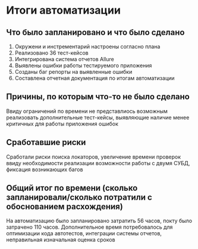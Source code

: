 # Итоги автоматизации

## Что было запланировано и что было сделано

1. Окружени и инстрементарий настроены согласно плана
2. Реализовано 36 тест-кейсов
3. Интегрирована система отчетов Allure
4. Выявлены ошибки работы тестируемого приложения
5. Созданы баг репорты на выявленные ошибки
6. Составлена отчетная документация по итогам автоматизации

## Причины, по которым что-то не было сделано

Ввиду ограничений по времени не представлиось возможным реализовать дополнительные тест-кейсы, 
выявляющие наличие менее критичных для работы приложения ошибок

## Сработавшие риски
Сработали риски поиска локаторов, увеличение времени проверок ввиду необходимости реализации возможности работы с двумя СУБД, фиксация возникающих багов


## Общий итог по времени (сколько запланировали/сколько потратили с обоснованием расхождения)
На автоматизацию было запланировано затратить 56 часов, покту было затрачено 110 часов.
Дополнительное время потребовалось для оптимизации кода автотестов, интеграции системы отчетов, неправильная изначальная оценка сроков